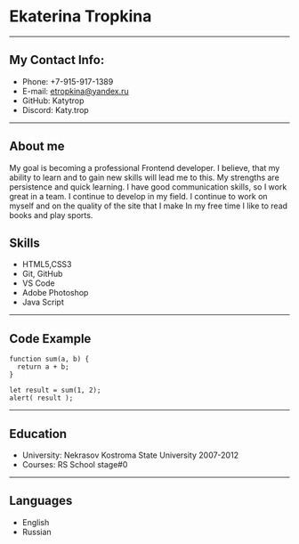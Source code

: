 # Ekaterina Tropkina 
********
## My Contact Info:
* Phone: +7-915-917-1389
* E-mail: etropkina@yandex.ru
* GitHub: Katytrop
* Discord: Katy.trop
*********
## About me 
My goal is becoming a professional Frontend developer. I believe, that my ability to learn and to gain new skills will lead me to this. My strengths are persistence and quick learning. I have good communication skills, so I work great in a team. I continue to develop in my field. I continue to work on myself and on the quality of the site that I make In my free time I like to read books and play sports.

## Skills
* HTML5,CSS3
* Git, GitHub
* VS Code
* Adobe Photoshop
* Java Script
*******
## Code Example
```
function sum(a, b) {
  return a + b;
}

let result = sum(1, 2);
alert( result );
```
********
## Education
* University: Nekrasov Kostroma State University 2007-2012
* Courses: RS School stage#0
*********
## Languages
* English
* Russian
